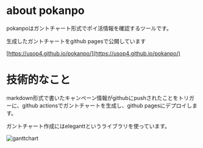 # about pokanpo

pokanpoはガントチャート形式でポイ活情報を確認するツールです。

生成したガントチャートをgithub pagesで公開しています

[https://usop4.github.io/pokanpo/](https://usop4.github.io/pokanpo/)

# 技術的なこと

markdown形式で書いたキャンペーン情報がgithubにpushされたことをトリガーに、github actionsでガントチャートを生成し、github pagesにデプロイします。

ガントチャート作成にはeleganttというライブラリを使っています。

![ganttchart](https://usop4.github.io/pokanpo/ganttchart.png)

